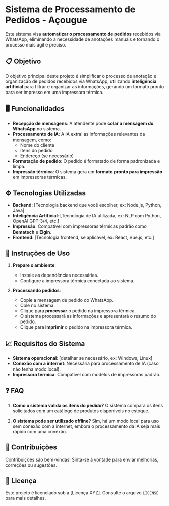 
# Sistema de Processamento de Pedidos - Açougue

Este sistema visa **automatizar o processamento de pedidos** recebidos via WhatsApp, eliminando a necessidade de anotações manuais e tornando o processo mais ágil e preciso.

## 📋 **Objetivo**

O objetivo principal deste projeto é simplificar o processo de anotação e organização de pedidos recebidos via WhatsApp, utilizando **inteligência artificial** para filtrar e organizar as informações, gerando um formato pronto para ser impresso em uma impressora térmica.

## 🖥️ **Funcionalidades**

- **Recepção de mensagens**: A atendente pode **colar a mensagem do WhatsApp** no sistema.
- **Processamento de IA**: A IA extrai as informações relevantes da mensagem, como:
  - Nome do cliente
  - Itens do pedido
  - Endereço (se necessário)
- **Formatação de pedido**: O pedido é formatado de forma padronizada e limpa.
- **Impressão térmica**: O sistema gera um **formato pronto para impressão** em impressoras térmicas.

## ⚙️ **Tecnologias Utilizadas**

- **Backend**: [Tecnologia backend que você escolher, ex: Node.js, Python, Java]
- **Inteligência Artificial**: [Tecnologia de IA utilizada, ex: NLP com Python, OpenAI GPT-3/4, etc.]
- **Impressão**: Compatível com impressoras térmicas padrão como **Bematech** e **Elgin**.
- **Frontend**: [Tecnologia frontend, se aplicável, ex: React, Vue.js, etc.]

## 🚀 **Instruções de Uso**

1. **Prepare o ambiente**:
   - Instale as dependências necessárias.
   - Configure a impressora térmica conectada ao sistema.

2. **Processando pedidos**:
   - Copie a mensagem de pedido do WhatsApp.
   - Cole no sistema.
   - Clique para **processar** o pedido na impressora térmica.
   - O sistema processará as informações e apresentará o resumo do pedido.
   - Clique para **imprimir** o pedido na impressora térmica.

## 📈 **Requisitos do Sistema**

- **Sistema operacional**: [detalhar se necessário, ex: Windows, Linux]
- **Conexão com a internet**: Necessária para processamento de IA (caso não tenha modo local).
- **Impressora térmica**: Compatível com modelos de impressoras padrão.

## ❓ **FAQ**

1. **Como o sistema valida os itens do pedido?**
   O sistema compara os itens solicitados com um catálogo de produtos disponíveis no estoque.

2. **O sistema pode ser utilizado offline?**
   Sim, há um modo local para uso sem conexão com a internet, embora o processamento da IA seja mais rápido com uma conexão.

## 💬 **Contribuições**

Contribuições são bem-vindas! Sinta-se à vontade para enviar melhorias, correções ou sugestões.

## 📜 **Licença**

Este projeto é licenciado sob a [Licença XYZ]. Consulte o arquivo `LICENSE` para mais detalhes.
